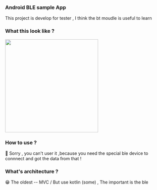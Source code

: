 ### Android BLE sample App
This project is develop for tester , I think the bt moudle is useful to learn 

### What this look like ?

<img src = "https://user-images.githubusercontent.com/45779049/155467113-d97b1ba0-5926-4dc0-a657-87dffd322a70.jpg" width="300px">

### How to use ? 

🤣 Sorry , you can't user it ,because you need the special ble device to connnect  and got the data from that !

### What's architecture ?
😁 The oldest -- MVC / But use kotlin (some) , The important is the ble 
